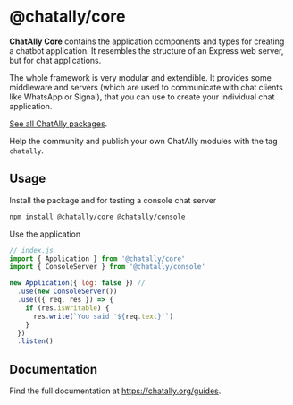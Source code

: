 # @chatally/core

**ChatAlly Core** contains the application components and types for creating a chatbot application. It resembles the structure of an Express web server, but for chat applications.

The whole framework is very modular and extendible. It provides some middleware and servers (which are used to communicate with chat clients like WhatsApp or Signal), that you can use to create your individual chat application.

[See all ChatAlly packages](https://www.npmjs.com/search?q=chatally).

Help the community and publish your own ChatAlly modules with the tag `chatally`.

## Usage

Install the package and for testing a console chat server

```sh
npm install @chatally/core @chatally/console
```

Use the application

```js
// index.js
import { Application } from '@chatally/core'
import { ConsoleServer } from '@chatally/console'

new Application({ log: false }) //
  .use(new ConsoleServer())
  .use(({ req, res }) => {
    if (res.isWritable) {
      res.write(`You said '${req.text}'`)
    }
  })
  .listen()
```

## Documentation

Find the full documentation at https://chatally.org/guides.
